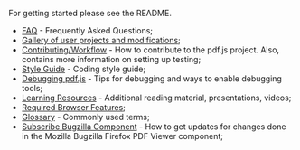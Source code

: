 For getting started please see the README.

+ [FAQ](wiki/Frequently-Asked-Questions) - Frequently Asked Questions;
+ [Gallery of user projects and modifications](wiki/Gallery-of-user-projects-and-modifications);
+ [Contributing/Workflow](wiki/Contributing) - How to contribute to the pdf.js project. Also, contains more information on setting up testing;
+ [Style Guide](wiki/Style-Guide) - Coding style guide;
+ [Debugging pdf.js](wiki/Debugging-pdf.js) - Tips for debugging and ways to enable debugging tools;
+ [Learning Resources](wiki/Additional-Learning-Resources) - Additional reading material, presentations, videos;
+ [Required Browser Features](wiki/Required-Browser-Features);
+ [Glossary](wiki/Glossary) - Commonly used terms;
+ [Subscribe Bugzilla Component](wiki/Subscripe-Mozilla%27s-Bugzilla-Firefox-PDF-Viewer-component) - How to get updates for changes done in the Mozilla Bugzilla Firefox PDF Viewer component;
